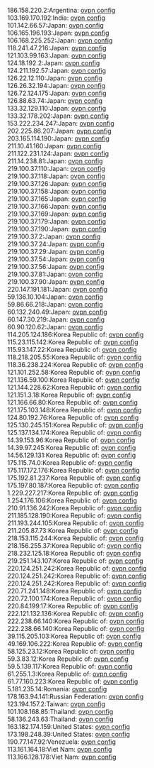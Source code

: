 186.158.220.2:Argentina: [ovpn config](vpn/186_158_220_2.ovpn)  
103.169.170.192:India: [ovpn config](vpn/103_169_170_192.ovpn)  
101.142.66.57:Japan: [ovpn config](vpn/101_142_66_57.ovpn)  
106.165.196.193:Japan: [ovpn config](vpn/106_165_196_193.ovpn)  
106.168.225.252:Japan: [ovpn config](vpn/106_168_225_252.ovpn)  
118.241.47.216:Japan: [ovpn config](vpn/118_241_47_216.ovpn)  
121.103.99.163:Japan: [ovpn config](vpn/121_103_99_163.ovpn)  
124.18.192.2:Japan: [ovpn config](vpn/124_18_192_2.ovpn)  
124.211.192.57:Japan: [ovpn config](vpn/124_211_192_57.ovpn)  
126.22.12.110:Japan: [ovpn config](vpn/126_22_12_110.ovpn)  
126.26.32.194:Japan: [ovpn config](vpn/126_26_32_194.ovpn)  
126.72.124.175:Japan: [ovpn config](vpn/126_72_124_175.ovpn)  
126.88.63.74:Japan: [ovpn config](vpn/126_88_63_74.ovpn)  
133.32.129.110:Japan: [ovpn config](vpn/133_32_129_110.ovpn)  
133.32.178.202:Japan: [ovpn config](vpn/133_32_178_202.ovpn)  
153.222.234.247:Japan: [ovpn config](vpn/153_222_234_247.ovpn)  
202.225.86.207:Japan: [ovpn config](vpn/202_225_86_207.ovpn)  
203.165.114.190:Japan: [ovpn config](vpn/203_165_114_190.ovpn)  
211.10.41.160:Japan: [ovpn config](vpn/211_10_41_160.ovpn)  
211.122.231.124:Japan: [ovpn config](vpn/211_122_231_124.ovpn)  
211.14.238.81:Japan: [ovpn config](vpn/211_14_238_81.ovpn)  
219.100.37.110:Japan: [ovpn config](vpn/219_100_37_110.ovpn)  
219.100.37.118:Japan: [ovpn config](vpn/219_100_37_118.ovpn)  
219.100.37.126:Japan: [ovpn config](vpn/219_100_37_126.ovpn)  
219.100.37.158:Japan: [ovpn config](vpn/219_100_37_158.ovpn)  
219.100.37.165:Japan: [ovpn config](vpn/219_100_37_165.ovpn)  
219.100.37.166:Japan: [ovpn config](vpn/219_100_37_166.ovpn)  
219.100.37.169:Japan: [ovpn config](vpn/219_100_37_169.ovpn)  
219.100.37.179:Japan: [ovpn config](vpn/219_100_37_179.ovpn)  
219.100.37.190:Japan: [ovpn config](vpn/219_100_37_190.ovpn)  
219.100.37.2:Japan: [ovpn config](vpn/219_100_37_2.ovpn)  
219.100.37.24:Japan: [ovpn config](vpn/219_100_37_24.ovpn)  
219.100.37.29:Japan: [ovpn config](vpn/219_100_37_29.ovpn)  
219.100.37.54:Japan: [ovpn config](vpn/219_100_37_54.ovpn)  
219.100.37.56:Japan: [ovpn config](vpn/219_100_37_56.ovpn)  
219.100.37.81:Japan: [ovpn config](vpn/219_100_37_81.ovpn)  
219.100.37.90:Japan: [ovpn config](vpn/219_100_37_90.ovpn)  
220.147.191.181:Japan: [ovpn config](vpn/220_147_191_181.ovpn)  
59.136.10.104:Japan: [ovpn config](vpn/59_136_10_104.ovpn)  
59.86.66.218:Japan: [ovpn config](vpn/59_86_66_218.ovpn)  
60.132.240.49:Japan: [ovpn config](vpn/60_132_240_49.ovpn)  
60.147.30.219:Japan: [ovpn config](vpn/60_147_30_219.ovpn)  
60.90.120.62:Japan: [ovpn config](vpn/60_90_120_62.ovpn)  
114.205.124.186:Korea Republic of: [ovpn config](vpn/114_205_124_186.ovpn)  
115.23.115.142:Korea Republic of: [ovpn config](vpn/115_23_115_142.ovpn)  
115.93.147.22:Korea Republic of: [ovpn config](vpn/115_93_147_22.ovpn)  
118.218.205.55:Korea Republic of: [ovpn config](vpn/118_218_205_55.ovpn)  
118.36.238.224:Korea Republic of: [ovpn config](vpn/118_36_238_224.ovpn)  
121.101.252.58:Korea Republic of: [ovpn config](vpn/121_101_252_58.ovpn)  
121.136.59.100:Korea Republic of: [ovpn config](vpn/121_136_59_100.ovpn)  
121.144.228.62:Korea Republic of: [ovpn config](vpn/121_144_228_62.ovpn)  
121.151.3.18:Korea Republic of: [ovpn config](vpn/121_151_3_18.ovpn)  
121.166.66.80:Korea Republic of: [ovpn config](vpn/121_166_66_80.ovpn)  
121.175.103.148:Korea Republic of: [ovpn config](vpn/121_175_103_148.ovpn)  
124.80.192.76:Korea Republic of: [ovpn config](vpn/124_80_192_76.ovpn)  
125.130.245.151:Korea Republic of: [ovpn config](vpn/125_130_245_151.ovpn)  
125.137.134.174:Korea Republic of: [ovpn config](vpn/125_137_134_174.ovpn)  
14.39.153.96:Korea Republic of: [ovpn config](vpn/14_39_153_96.ovpn)  
14.39.97.245:Korea Republic of: [ovpn config](vpn/14_39_97_245.ovpn)  
14.56.129.131:Korea Republic of: [ovpn config](vpn/14_56_129_131.ovpn)  
175.115.74.0:Korea Republic of: [ovpn config](vpn/175_115_74_0.ovpn)  
175.117.172.176:Korea Republic of: [ovpn config](vpn/175_117_172_176.ovpn)  
175.192.81.237:Korea Republic of: [ovpn config](vpn/175_192_81_237.ovpn)  
175.197.80.187:Korea Republic of: [ovpn config](vpn/175_197_80_187.ovpn)  
1.229.227.217:Korea Republic of: [ovpn config](vpn/1_229_227_217.ovpn)  
1.254.176.106:Korea Republic of: [ovpn config](vpn/1_254_176_106.ovpn)  
210.91.136.242:Korea Republic of: [ovpn config](vpn/210_91_136_242.ovpn)  
211.185.128.190:Korea Republic of: [ovpn config](vpn/211_185_128_190.ovpn)  
211.193.244.105:Korea Republic of: [ovpn config](vpn/211_193_244_105.ovpn)  
211.205.87.73:Korea Republic of: [ovpn config](vpn/211_205_87_73.ovpn)  
218.153.115.244:Korea Republic of: [ovpn config](vpn/218_153_115_244.ovpn)  
218.156.255.37:Korea Republic of: [ovpn config](vpn/218_156_255_37.ovpn)  
218.232.125.18:Korea Republic of: [ovpn config](vpn/218_232_125_18.ovpn)  
219.251.143.107:Korea Republic of: [ovpn config](vpn/219_251_143_107.ovpn)  
220.124.251.242:Korea Republic of: [ovpn config](vpn/220_124_251_242.ovpn)  
220.124.251.242:Korea Republic of: [ovpn config](vpn/220_124_251_242.ovpn)  
220.124.251.242:Korea Republic of: [ovpn config](vpn/220_124_251_242.ovpn)  
220.71.241.148:Korea Republic of: [ovpn config](vpn/220_71_241_148.ovpn)  
220.72.100.174:Korea Republic of: [ovpn config](vpn/220_72_100_174.ovpn)  
220.84.199.17:Korea Republic of: [ovpn config](vpn/220_84_199_17.ovpn)  
222.121.132.136:Korea Republic of: [ovpn config](vpn/222_121_132_136.ovpn)  
222.238.66.140:Korea Republic of: [ovpn config](vpn/222_238_66_140.ovpn)  
222.238.66.140:Korea Republic of: [ovpn config](vpn/222_238_66_140.ovpn)  
39.115.205.103:Korea Republic of: [ovpn config](vpn/39_115_205_103.ovpn)  
49.169.106.222:Korea Republic of: [ovpn config](vpn/49_169_106_222.ovpn)  
58.125.23.12:Korea Republic of: [ovpn config](vpn/58_125_23_12.ovpn)  
59.3.83.12:Korea Republic of: [ovpn config](vpn/59_3_83_12.ovpn)  
59.5.139.117:Korea Republic of: [ovpn config](vpn/59_5_139_117.ovpn)  
61.255.1.3:Korea Republic of: [ovpn config](vpn/61_255_1_3.ovpn)  
61.77.160.223:Korea Republic of: [ovpn config](vpn/61_77_160_223.ovpn)  
5.181.235.14:Romania: [ovpn config](vpn/5_181_235_14.ovpn)  
178.163.94.141:Russian Federation: [ovpn config](vpn/178_163_94_141.ovpn)  
123.194.157.2:Taiwan: [ovpn config](vpn/123_194_157_2.ovpn)  
101.108.168.85:Thailand: [ovpn config](vpn/101_108_168_85.ovpn)  
58.136.243.63:Thailand: [ovpn config](vpn/58_136_243_63.ovpn)  
163.182.174.159:United States: [ovpn config](vpn/163_182_174_159.ovpn)  
173.198.248.39:United States: [ovpn config](vpn/173_198_248_39.ovpn)  
190.77.147.92:Venezuela: [ovpn config](vpn/190_77_147_92.ovpn)  
113.161.164.18:Viet Nam: [ovpn config](vpn/113_161_164_18.ovpn)  
113.166.128.178:Viet Nam: [ovpn config](vpn/113_166_128_178.ovpn)  
